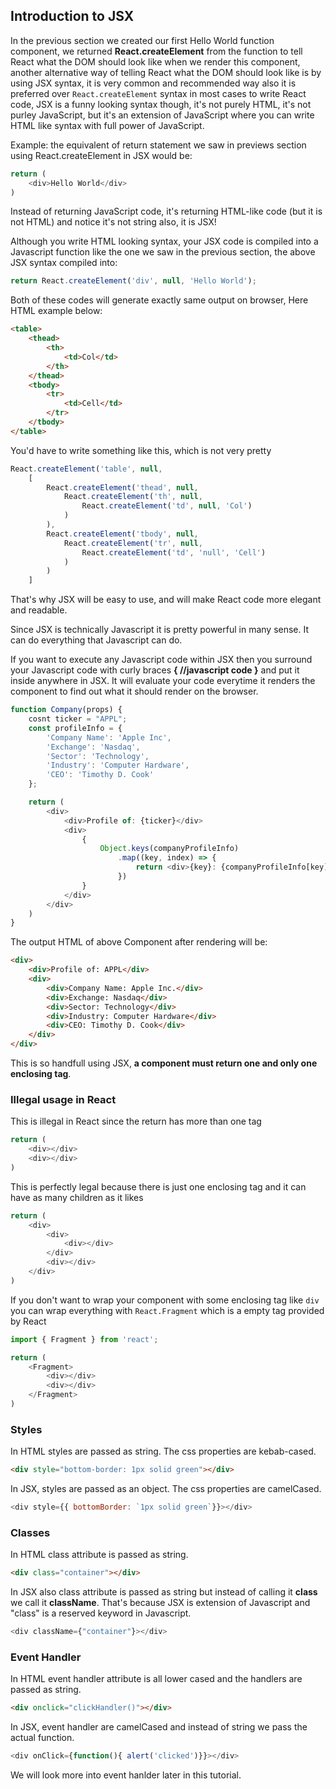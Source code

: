 ## Introduction to JSX

In the previous section we created our first Hello World function component, we returned **React.createElement** from the function to tell React what the DOM should look like when we render this component, another alternative way of telling React what the DOM should look like is by using JSX syntax, it is very common and recommended way also it is preferred over `React.createElement` syntax in most cases to write React code, JSX is a funny looking syntax though, it's not purely HTML, it's not purley JavaScript, but it's an extension of JavaScript where you can write HTML like syntax with full power of JavaScript.

Example: the equivalent of return statement we saw in previews section using React.createElement in JSX would be:
```javascript
return (
	<div>Hello World</div>
)
```
Instead of returning JavaScript code, it's returning HTML-like code (but it is not HTML) and notice it's not string also, it is JSX!

Although you write HTML looking syntax, your JSX code is compiled into a Javascript function like the one we saw in the previous section, the above JSX syntax compiled into:
```javascript
return React.createElement('div', null, 'Hello World');
```
Both of these codes will generate exactly same output on browser, Here HTML example below:
```html
<table>
    <thead>
        <th>
            <td>Col</td>
        </th>
    </thead>
    <tbody>
        <tr>
            <td>Cell</td>
        </tr>
    </tbody>
</table>
```

You'd have to write something like this, which is not very pretty

```javascript
React.createElement('table', null, 
    [
        React.createElement('thead', null, 
            React.createElement('th', null,
                React.createElement('td', null, 'Col')
            )
        ),
        React.createElement('tbody', null, 
            React.createElement('tr', null,
                React.createElement('td', 'null', 'Cell')
            )
        )
    ]
```

That's why JSX will be easy to use, and will make React code more elegant and readable.

Since JSX is technically Javascript it is pretty powerful in many sense. It can do everything that Javascript can do.

If you want to execute any Javascript code within JSX then you surround your Javascript code with curly braces **{ //javascript code }** and put it inside anywhere in JSX. It will evaluate your code everytime it renders the component to find out what it should render on the browser.

```javascript
function Company(props) {
	cosnt ticker = "APPL";
	const profileInfo = {
		'Company Name': 'Apple Inc',
		'Exchange': 'Nasdaq',
        'Sector': 'Technology',
        'Industry': 'Computer Hardware',
        'CEO': 'Timothy D. Cook'
	};

	return (
		<div>
			<div>Profile of: {ticker}</div>
			<div>
				{
					Object.keys(companyProfileInfo)
                        .map((key, index) => {
                            return <div>{key}: {companyProfileInfo[key]}</div>
                        })
				}
			</div>
		</div>
	)
}
```

The output HTML of above Component after rendering will be:

```html
<div>
    <div>Profile of: APPL</div>
    <div>
        <div>Company Name: Apple Inc.</div>
        <div>Exchange: Nasdaq</div>
        <div>Sector: Technology</div>
        <div>Industry: Computer Hardware</div>
        <div>CEO: Timothy D. Cook</div>
    </div>
</div>
```
This is so handfull using JSX, **a component must return one and only one enclosing tag**.

### Illegal usage in React

This is illegal in React since the return has more than one tag
```javascript
return ( 
    <div></div>
    <div></div>
)
```
This is perfectly legal because there is just one enclosing tag and it can have as many children as it likes

```javascript
return (
    <div>
        <div>
            <div></div>
        </div>
        <div></div>
    </div>
)
```
If you don't want to wrap your component with some enclosing tag like `div` you can wrap everything with `React.Fragment` which is a empty tag provided by React
```javascript
import { Fragment } from 'react';

return (
    <Fragment>
        <div></div>
        <div></div>
    </Fragment>
)
```

### Styles
In HTML styles are passed as string. The css properties are kebab-cased.
```html
<div style="bottom-border: 1px solid green"></div>
```
In JSX, styles are passed as an object. The css properties are camelCased.
```javascript
<div style={{ bottomBorder: `1px solid green`}}></div>
```
### Classes
In HTML class attribute is passed as string.
```html
<div class="container"></div>
```
In JSX also class attribute is passed as string but instead of calling it **class** we call it **className**. That's because JSX is extension of Javascript and "class" is a reserved keyword in Javascript.
```javascript
<div className={"container"}></div>
```

### Event Handler 
In HTML event handler attribute is all lower cased and the handlers are passed as string.
```html
<div onclick="clickHandler()"></div>
```
In JSX, event handler are camelCased and instead of string we pass the actual function.
```javascript
<div onClick={function(){ alert('clicked')}}></div>
```
We will look more into event hanlder later in this tutorial.